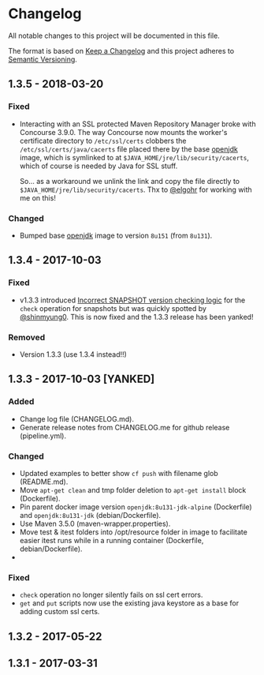 # Changelog
All notable changes to this project will be documented in this file.

The format is based on [Keep a Changelog](http://keepachangelog.com/en/1.0.0/)
and this project adheres to [Semantic Versioning](http://semver.org/spec/v2.0.0.html).

## 1.3.5 - 2018-03-20
### Fixed
- Interacting with an SSL protected Maven Repository Manager broke with Concourse 3.9.0. The way Concourse now mounts the worker's certificate directory to `/etc/ssl/certs` clobbers the `/etc/ssl/certs/java/cacerts` file placed there by the base [openjdk](https://hub.docker.com/_/openjdk/) image, which is symlinked to at `$JAVA_HOME/jre/lib/security/cacerts`, which of course is needed by Java for SSL stuff.

  So... as a workaround we unlink the link and copy the file directly to `$JAVA_HOME/jre/lib/security/cacerts`. Thx to [@elgohr](https://github.com/elgohr) for working with me on this!

### Changed
- Bumped base [openjdk](https://hub.docker.com/_/openjdk/) image to version `8u151` (from `8u131`).

## 1.3.4 - 2017-10-03
### Fixed
- v1.3.3 introduced [Incorrect SNAPSHOT version checking logic](https://github.com/patrickcrocker/maven-resource/issues/12) for the `check` operation for snapshots but was quickly spotted by [@shinmyung0](https://github.com/shinmyung0). This is now fixed and the 1.3.3 release has been yanked!

### Removed
- Version 1.3.3 (use 1.3.4 instead!!)

## 1.3.3 - 2017-10-03 [YANKED]
### Added
- Change log file (CHANGELOG.md).
- Generate release notes from CHANGELOG.me for github release (pipeline.yml).

### Changed
- Updated examples to better show `cf push` with filename glob (README.md).
- Move `apt-get clean` and tmp folder deletion to `apt-get install` block (Dockerfile).
- Pin parent docker image version `openjdk:8u131-jdk-alpine` (Dockerfile) and `openjdk:8u131-jdk` (debian/Dockerfile).
- Use Maven 3.5.0 (maven-wrapper.properties).
- Move test & itest folders into /opt/resource folder in image to facilitate easier itest runs while in a running container (Dockerfile, debian/Dockerfile).
-

### Fixed
- `check` operation no longer silently fails on ssl cert errors.
- `get` and `put` scripts now use the existing java keystore as a base for adding custom ssl certs.

## 1.3.2 - 2017-05-22

## 1.3.1 - 2017-03-31
